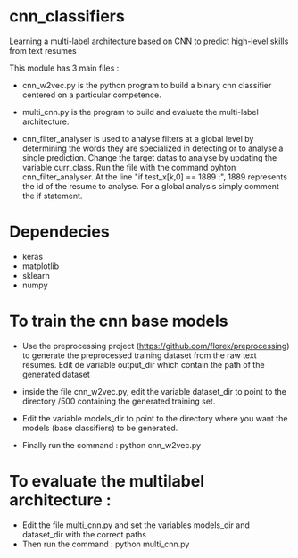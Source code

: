 # cnn_classifiers
Learning a multi-label architecture based on CNN to predict high-level skills from text resumes

This module has 3 main files :

- cnn_w2vec.py is the python program to build a binary cnn classifier centered on a particular competence.

- multi_cnn.py is the program to build and evaluate the multi-label architecture. 

- cnn_filter_analyser is used to analyse filters at a global level by determining the words they are specialized in
  detecting or to analyse a single prediction. Change the target datas to analyse by updating the variable curr_class. 
  Run the file with the command pyhton cnn_filter_analyser. At the line "if test_x[k,0] == 1889 :", 1889 represents the id of the
  resume to analyse. For a global analysis simply comment the if statement.

# Dependecies
- keras
- matplotlib
- sklearn
- numpy

# To train the cnn base models
- Use the preprocessing project (https://github.com/florex/preprocessing) to generate the preprocessed training dataset from the raw text resumes. Edit de variable output_dir which contain the path of the generated dataset
- inside the file cnn_w2vec.py, edit the variable dataset_dir to point to the directory <path to the dataset>/500 containing the generated training set.
- Edit the variable models_dir to point to the directory where you want the models (base classifiers) to be generated.

- Finally run the command : python cnn_w2vec.py 


# To evaluate the multilabel architecture :
- Edit the file multi_cnn.py and set the variables models_dir and dataset_dir with the correct paths
- Then run the command : python multi_cnn.py

